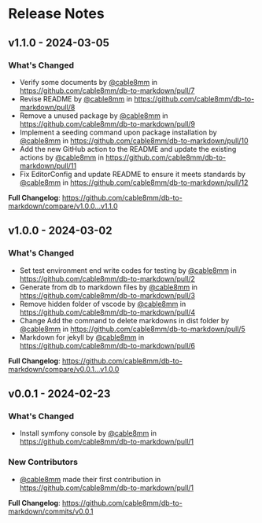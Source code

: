 # Release Notes

## v1.1.0 - 2024-03-05

### What's Changed

* Verify some documents by [@cable8mm](https://github.com/cable8mm) in https://github.com/cable8mm/db-to-markdown/pull/7
* Revise README by [@cable8mm](https://github.com/cable8mm) in https://github.com/cable8mm/db-to-markdown/pull/8
* Remove a unused package by [@cable8mm](https://github.com/cable8mm) in https://github.com/cable8mm/db-to-markdown/pull/9
* Implement a seeding command upon package installation by [@cable8mm](https://github.com/cable8mm) in https://github.com/cable8mm/db-to-markdown/pull/10
* Add the new GitHub action to the README and update the existing actions by [@cable8mm](https://github.com/cable8mm) in https://github.com/cable8mm/db-to-markdown/pull/11
* Fix EditorConfig and update README to ensure it meets standards by [@cable8mm](https://github.com/cable8mm) in https://github.com/cable8mm/db-to-markdown/pull/12

**Full Changelog**: https://github.com/cable8mm/db-to-markdown/compare/v1.0.0...v1.1.0

## v1.0.0 - 2024-03-02

### What's Changed

- Set test environment end write codes for testing by [@cable8mm](https://github.com/cable8mm) in https://github.com/cable8mm/db-to-markdown/pull/2
- Generate from db to markdown files by [@cable8mm](https://github.com/cable8mm) in https://github.com/cable8mm/db-to-markdown/pull/3
- Remove hidden folder of vscode by [@cable8mm](https://github.com/cable8mm) in https://github.com/cable8mm/db-to-markdown/pull/4
- Change Add the command to delete markdowns in dist folder by [@cable8mm](https://github.com/cable8mm) in https://github.com/cable8mm/db-to-markdown/pull/5
- Markdown for jekyll by [@cable8mm](https://github.com/cable8mm) in https://github.com/cable8mm/db-to-markdown/pull/6

**Full Changelog**: https://github.com/cable8mm/db-to-markdown/compare/v0.0.1...v1.0.0

## v0.0.1 - 2024-02-23

### What's Changed

- Install symfony console by [@cable8mm](https://github.com/cable8mm) in https://github.com/cable8mm/db-to-markdown/pull/1

### New Contributors

- [@cable8mm](https://github.com/cable8mm) made their first contribution in https://github.com/cable8mm/db-to-markdown/pull/1

**Full Changelog**: https://github.com/cable8mm/db-to-markdown/commits/v0.0.1
